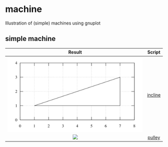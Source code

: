 # machine
Illustration of (simple) machines using gnuplot


## simple machine
Result | Script
:-: | :-:
![](incline.svg) | [incline](incline.gnu)
![](pulley.svg) | [pulley](pulley.gnu)